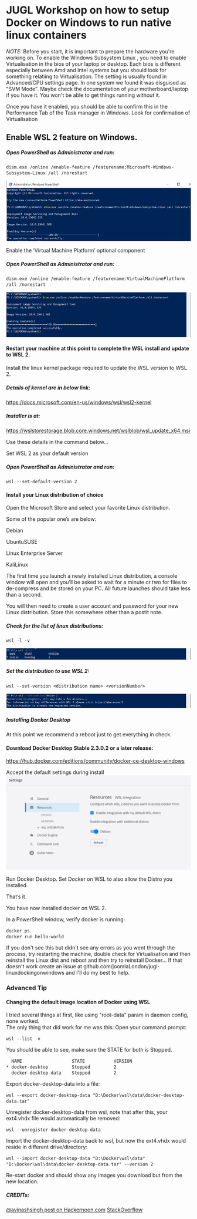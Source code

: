 # JUGL Workshop on how to setup Docker on Windows to run native linux containers

*NOTE:* Before you start, it is important to prepare the hardware you're working on.  To enable the Windows Subsystem Linux , you need to enable Virtualisation in the bios of your laptop or desktop.  Each bios is different especially between Amd  and Intel systems but you should look for something relatiing to Virtualisation.  The setting is usually found in  Advanced/CPU settings page.  In one system we found it was disguised as "SVM Mode".  Maybe check the documentation of your motherboard/laptop if you have it.  You won't be able to get things running without it.

Once you have it enabled, you should be able to confirm this in the Performance Tab of the Task manager in Windows.  Look for confirmation of Virtualisation

## Enable WSL 2 feature on Windows.

##### Open PowerShell as Administrator and run:

```
dism.exe /online /enable-feature /featurename:Microsoft-Windows-Subsystem-Linux /all /norestart
```
![PowerShell Output](https://github.com/JoomlaLondon/jugl-linuxdockingonwindows/raw/main/images/snip1.png "PowerShell Output")

Enable the ‘Virtual Machine Platform’ optional component

##### Open PowerShell as Administrator and run:

```
dism.exe /online /enable-feature /featurename:VirtualMachinePlatform /all /norestart
```
![PowerShell Output 2](https://github.com/JoomlaLondon/jugl-linuxdockingonwindows/raw/main/images/snip2.png "PowerShell Output 2")

#### Restart your machine at this point to complete the WSL install and update to WSL 2.

Install the linux kernel package required to update the WSL version to WSL 2.

##### Details of kernel are in below link:

https://docs.microsoft.com/en-us/windows/wsl/wsl2-kernel

##### Installer is at:

https://wslstorestorage.blob.core.windows.net/wslblob/wsl_update_x64.msi

Use these details in the command below...


Set WSL 2 as your default version

##### Open PowerShell as Administrator and run:

```
wsl --set-default-version 2
```


#### Install your Linux distribution of choice

Open the Microsoft Store and select your favorite Linux distribution.

Some of the popular one’s are below:

   Debian

   UbuntuSUSE

   Linux Enterprise Server

   KaliLinux


The first time you launch a newly installed Linux distribution, a console window will open and you’ll be asked to wait for a minute or two for files to de-compress and be stored on your PC. All future launches should take less than a second.

You will then need to create a user account and password for your new Linux distribution.
Store this somewhere other than a postit note.

##### Check for the list of linux distributions:

```
wsl -l -v
```
![PowerShell Output 3](https://github.com/JoomlaLondon/jugl-linuxdockingonwindows/raw/main/images/snip5.png "PowerShell Output 3")

##### Set the distribution to use WSL 2:

```
wsl --set-version <distribution name> <versionNumber>
```
![PowerShell Output 4](https://github.com/JoomlaLondon/jugl-linuxdockingonwindows/raw/main/images/snip6.png "PowerShell Output 4")

##### Installing Docker Desktop

At this point we recommend a reboot just to get everything in check.

#### Download Docker Desktop Stable 2.3.0.2 or a later release:

https://hub.docker.com/editions/community/docker-ce-desktop-windows

Accept the default settings during install
![PowerShell Output](https://github.com/JoomlaLondon/jugl-linuxdockingonwindows/raw/main/images/dockerWSLsetting.png "PowerShell Output")

Run Docker Desktop.
Set Docker on WSL to also allow the Distro you installed.

That’s it.

You have now installed docker on WSL 2.

In a PowerShell window, verify docker is running:

```
docker ps
docker run hello-world
```
If you don't see this but didn't see any errors as you went through the process, try restarting the machine, double check for Virtualisation and then reinstall the Linux dist and reboot and then try to reinstall Docker...  If that doesn't work create an issue at github.com/joomlaLondon/jugl-linuxdockingonwindows and I'll do my best to help.


### Advanced Tip

#### Changing the default image location of Docker using WSL

I tried several things at first, like using "root-data" param in daemon config, none worked.  
The only thing that did work for me was this:
Open your command prompt:
```
wsl --list -v
```
You should be able to see, make sure the STATE for both is Stopped.
```
  NAME                   STATE           VERSION
* docker-desktop         Stopped         2
  docker-desktop-data    Stopped         2
```

Export docker-desktop-data into a file:
```
wsl --export docker-desktop-data "D:\Docker\wsl\data\docker-desktop-data.tar"
```
Unregister docker-desktop-data from wsl, note that after this, your ext4.vhdx file would automatically be removed:
```
wsl --unregister docker-desktop-data
```
Import the docker-desktop-data back to wsl, but now the ext4.vhdx would reside in different drive/directory:
```
wsl --import docker-desktop-data "D:\Docker\wsl\data" "D:\Docker\wsl\data\docker-desktop-data.tar" --version 2
```
Re-start docker and should show any images you download but from the new location.



##### CREDITs:

[@avinashsingh post on Hackernoon.com](https://hackernoon.com/how-to-run-docker-linux-containers-natively-on-windows-ti1i3uxr)
[StackOverflow](https://stackoverflow.com/questions/62441307/how-can-i-change-the-location-of-docker-images-when-using-wsl2-with-windows-10-h)

